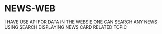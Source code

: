 # NEWS-WEB
I HAVE USE API FOR DATA
IN THE WEBSIE ONE CAN SEARCH ANY NEWS USING SEARCH 
DISPLAYING NEWS CARD RELATED TOPIC
